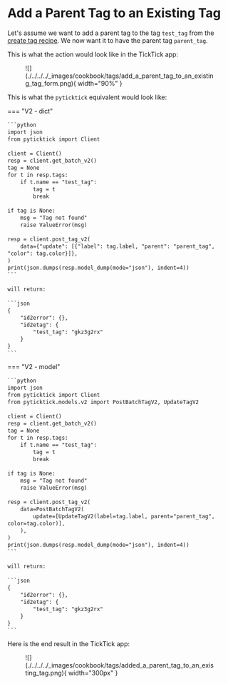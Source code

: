 # Add a Parent Tag to an Existing Tag

Let's assume we want to add a parent tag to the tag `test_tag` from the [create tag recipe](create_a_tag.md). We now want it to have the parent tag `parent_tag`.

This is what the action would look like in the TickTick app:

<figure markdown="span">
    ![](./../../../_images/cookbook/tags/add_a_parent_tag_to_an_existing_tag_form.png){ width="90%" }
</figure>

This is what the `pyticktick` equivalent would look like:

=== "V2 - dict"

    ```python
    import json
    from pyticktick import Client

    client = Client()
    resp = client.get_batch_v2()
    tag = None
    for t in resp.tags:
        if t.name == "test_tag":
            tag = t
            break

    if tag is None:
        msg = "Tag not found"
        raise ValueError(msg)

    resp = client.post_tag_v2(
        data={"update": [{"label": tag.label, "parent": "parent_tag", "color": tag.color}]},
    )
    print(json.dumps(resp.model_dump(mode="json"), indent=4))
    ```

    will return:

    ```json
    {
        "id2error": {},
        "id2etag": {
            "test_tag": "gkz3g2rx"
        }
    }
    ```

=== "V2 - model"

    ```python
    import json
    from pyticktick import Client
    from pyticktick.models.v2 import PostBatchTagV2, UpdateTagV2

    client = Client()
    resp = client.get_batch_v2()
    tag = None
    for t in resp.tags:
        if t.name == "test_tag":
            tag = t
            break

    if tag is None:
        msg = "Tag not found"
        raise ValueError(msg)

    resp = client.post_tag_v2(
        data=PostBatchTagV2(
            update=[UpdateTagV2(label=tag.label, parent="parent_tag", color=tag.color)],
        ),
    )
    print(json.dumps(resp.model_dump(mode="json"), indent=4))
    ```

    will return:

    ```json
    {
        "id2error": {},
        "id2etag": {
            "test_tag": "gkz3g2rx"
        }
    }
    ```

Here is the end result in the TickTick app:

<figure markdown="span">
    ![](./../../../_images/cookbook/tags/added_a_parent_tag_to_an_existing_tag.png){ width="300px" }
</figure>
